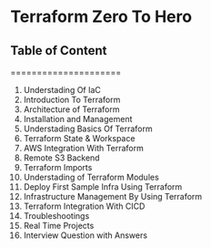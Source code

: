 # Terraform Zero To Hero


## Table of Content
=====================


1. Understading Of IaC
2. Introduction To Terraform
3. Architecture of Terraform
4. Installation and Management
5. Understading Basics Of Terraform
6. Terraform State & Workspace
7. AWS Integration With Terraform
8. Remote S3 Backend
9. Terraform Imports
10. Understading of Terraform Modules
11. Deploy First Sample Infra Using Terraform
12. Infrastructure Management By Using Terraform
13. Terraform Integration With CICD
14. Troubleshootings
15. Real Time Projects
16. Interview Question with Answers